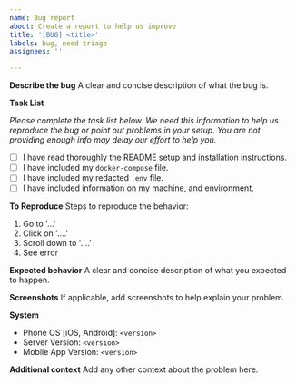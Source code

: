 ```yaml
---
name: Bug report
about: Create a report to help us improve
title: '[BUG] <title>'
labels: bug, need triage
assignees: ''

---
```


<!--
Note: Please search to see if an issue already exists for the bug you encountered.
-->


**Describe the bug**
A clear and concise description of what the bug is.

**Task List**

*Please complete the task list below. We need this information to help us reproduce the bug or point out problems in your setup. You are not providing enough info may delay our effort to help you.*

- [ ] I have read thoroughly the README setup and installation instructions.
- [ ] I have included my `docker-compose` file.
- [ ] I have included my redacted `.env` file.
- [ ] I have included information on my machine, and environment.

**To Reproduce**
Steps to reproduce the behavior:
1. Go to '...'
2. Click on '....'
3. Scroll down to '....'
4. See error

**Expected behavior**
A clear and concise description of what you expected to happen.

**Screenshots**
If applicable, add screenshots to help explain your problem.

**System**
- Phone OS [iOS, Android]: `<version>`
- Server Version: `<version>`
- Mobile App Version: `<version>`

**Additional context**
Add any other context about the problem here.
